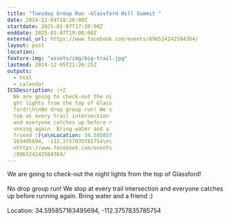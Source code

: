 ```yaml
---
title: "Tuesday Group Run -Glassford Hill Summit "
date: 2024-12-04T18:26:00Z
startdate: 2025-01-07T17:30:00Z
enddate: 2025-01-07T19:00:00Z
external_url: https://www.facebook.com/events/896524242584364/
layout: post
location: 
feature-img: "assets/img/big-trail.jpg"
lastmod: 2024-12-05T21:26:25Z
outputs:
  - html
  - calendar
ICSDescription: |+2
  We are going to check-out the ni  ght lights from the top of Glass  ford!\n\nNo drop group run! We s  top at every trail intersection   and everyone catches up before r  unning again. Bring water and a   friend :)\n\nLocation: 34.595857  163495694, -112.3757835785754\n\  nhttps://www.facebook.com/events  /896524242584364/
---
```


We are going to check-out the night lights from the top of Glassford!<br>
  <br>
  No drop group run! We stop at every trail intersection and everyone catches up before running again. Bring water and a friend &#58;)<br>
  <br>
  Location&#58; 34.595857163495694, -112.3757835785754<br>
  <br>
  

